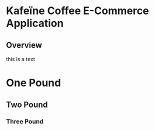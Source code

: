 Kafeïne Coffee E-Commerce Application
=====================================

Overview
--------
this is a text


# One Pound

## Two Pound

### Three Pound
